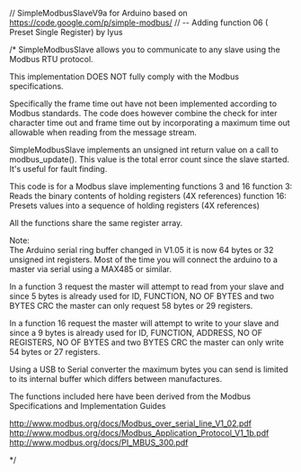 // SimpleModbusSlaveV9a for Arduino based on https://code.google.com/p/simple-modbus/
//   -- Adding function 06 ( Preset Single Register) by Iyus

/*
 SimpleModbusSlave allows you to communicate
 to any slave using the Modbus RTU protocol.
 
 This implementation DOES NOT fully comply with the Modbus specifications.
 
 Specifically the frame time out have not been implemented according
 to Modbus standards. The code does however combine the check for
 inter character time out and frame time out by incorporating a maximum
 time out allowable when reading from the message stream.
 
 SimpleModbusSlave implements an unsigned int return value on a call to modbus_update().
 This value is the total error count since the slave started. It's useful for fault finding.
 
 This code is for a Modbus slave implementing functions 3 and 16
 function 3: Reads the binary contents of holding registers (4X references)
 function 16: Presets values into a sequence of holding registers (4X references)
 
 All the functions share the same register array.
 
 Note:  
 The Arduino serial ring buffer changed in V1.05 it is now 64 bytes or 32 unsigned int registers.
 Most of the time you will connect the arduino to a master via serial
 using a MAX485 or similar.
 
 In a function 3 request the master will attempt to read from your
 slave and since 5 bytes is already used for ID, FUNCTION, NO OF BYTES
 and two BYTES CRC the master can only request 58 bytes or 29 registers.
 
 In a function 16 request the master will attempt to write to your 
 slave and since a 9 bytes is already used for ID, FUNCTION, ADDRESS, 
 NO OF REGISTERS, NO OF BYTES and two BYTES CRC the master can only write
 54 bytes or 27 registers.
 
 Using a USB to Serial converter the maximum bytes you can send is 
 limited to its internal buffer which differs between manufactures. 
 
 The functions included here have been derived from the 
 Modbus Specifications and Implementation Guides
 
 http://www.modbus.org/docs/Modbus_over_serial_line_V1_02.pdf
 http://www.modbus.org/docs/Modbus_Application_Protocol_V1_1b.pdf
 http://www.modbus.org/docs/PI_MBUS_300.pdf
 
*/
